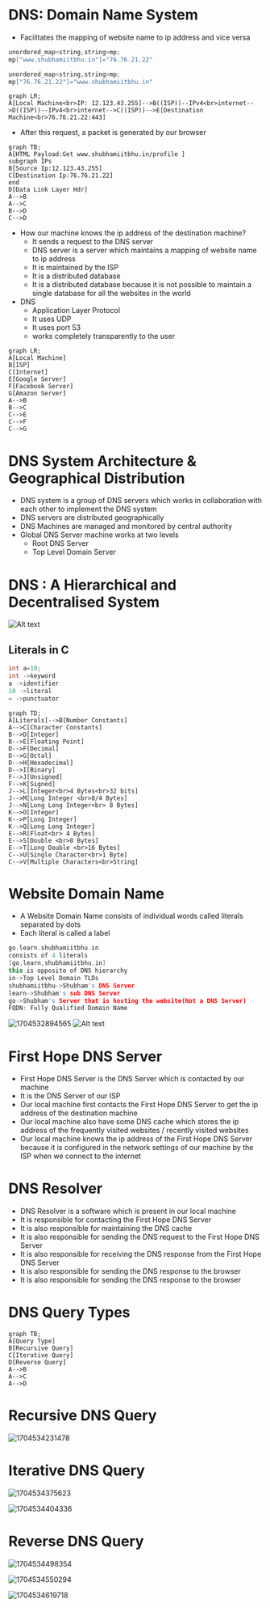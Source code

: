# DNS: Domain Name System

- Facilitates the mapping of website name to ip address and vice versa

```cpp
unordered_map<string,string>mp;
mp["www.shubhamiitbhu.in"]="76.76.21.22"
```

```cpp
unordered_map<string,string>mp;
mp["76.76.21.22"]="www.shubhamiitbhu.in"
```

```mermaid
graph LR;
A[Local Machine<br>IP: 12.123.43.255]-->B((ISP))--IPv4<br>internet-->D((ISP))--IPv4<br>internet-->C((ISP))-->E[Destination Machine<br>76.76.21.22:443]
```

- After this request, a packet is generated by our browser

```mermaid
graph TB;
A[HTML Payload:Get www.shubhamiitbhu.in/profile ]
subgraph IPs
B[Source Ip:12.123.43.255]
C[Destination Ip:76.76.21.22]
end
D[Data Link Layer Hdr]
A-->B
A-->C
B-->D
C-->D
```

- How our machine knows the ip address of the destination machine?
  - It sends a request to the DNS server
  - DNS server is a server which maintains a mapping of website name to ip address
  - It is maintained by the ISP
  - It is a distributed database
  - It is a distributed database because it is not possible to maintain a single database for all the websites in the world
- DNS
  - Application Layer Protocol
  - It uses UDP
  - It uses port 53
  - works completely transparently to the user

```mermaid
graph LR;
A[Local Machine]
B[ISP]
C[Internet]
E[Google Server]
F[Facebook Server]
G[Amazon Server]
A-->B
B-->C
C-->E
C-->F
C-->G
```

# DNS System Architecture & Geographical Distribution

- DNS system is a group of DNS servers which works in collaboration with each other to implement the DNS system
- DNS servers are distributed geographically
- DNS Machines are managed and monitored by central authority
- Global DNS Server machine works at two levels
  - Root DNS Server
  - Top Level Domain Server

# DNS : A Hierarchical and Decentralised System

![Alt text](image.png)

## Literals in C

```cpp
int a=10;
int ->keyword
a ->identifier
10 ->literal
= ->punctuator
```

```mermaid
graph TD;
A[Literals]-->B[Number Constants]
A-->C[Character Constants]
B-->D[Integer]
B-->E[Floating Point]
D-->F[Decimal]
D-->G[Octal]
D-->H[Hexadecimal]
D-->I[Binary]
F-->J[Unsigned]
F-->K[Signed]
J-->L[Integer<br>4 Bytes<br>32 bits]
J-->M[Long Integer <br>8/4 Bytes]
J-->N[Long Long Integer<br> 8 Bytes]
K-->O[Integer]
K-->P[Long Integer]
K-->Q[Long Long Integer]
E-->R[Float<br> 4 Bytes]
E-->S[Double <br>8 Bytes]
E-->T[Long Double <br>16 Bytes]
C-->U[Single Character<br>1 Byte]
C-->V[Multiple Characters<br>String]

```

# Website Domain Name

- A Website Domain Name consists of individual words called literals separated by dots
- Each literal is called a label

```cpp
go.learn.shubhamiitbhu.in
consists of 4 literals
[go,learn,shubhamiitbhu,in]
this is opposite of DNS hierarchy
in->Top Level Domain TLDs
shubhamiitbhu->Shubham's DNS Server
learn->Shubham's sub DNS Server
go->Shubham's Server that is hosting the website(Not a DNS Server)
FQDN: Fully Qualified Domain Name

```

![1704532894565](image/DNS/1704532894565.png)
![Alt text](image-1.png)

# First Hope DNS Server

- First Hope DNS Server is the DNS Server which is contacted by our machine
- It is the DNS Server of our ISP
- Our local machine first contacts the First Hope DNS Server to get the ip address of the destination machine
- Our local machine also have some DNS cache which stores the ip address of the frequently visited websites / recently visited websites
- Our local machine knows the ip address of the First Hope DNS Server because it is configured in the network settings of our machine by the ISP when we connect to the internet

# DNS Resolver

- DNS Resolver is a software which is present in our local machine
- It is responsible for contacting the First Hope DNS Server
- It is also responsible for maintaining the DNS cache
- It is also responsible for sending the DNS request to the First Hope DNS Server
- It is also responsible for receiving the DNS response from the First Hope DNS Server
- It is also responsible for sending the DNS response to the browser
- It is also responsible for sending the DNS response to the browser

# DNS Query Types

```mermaid
graph TB;
A[Query Type]
B[Recursive Query]
C[Iterative Query]
D[Reverse Query]
A-->B
A-->C
A-->D
```

# Recursive DNS Query

![1704534231478](image/DNS/1704534231478.png)

# Iterative DNS Query

![1704534375623](image/DNS/1704534375623.png)

![1704534404336](image/DNS/1704534404336.png)

# Reverse DNS Query

![1704534498354](image/DNS/1704534498354.png)

![1704534550294](image/DNS/1704534550294.png)

![1704534619718](image/DNS/1704534619718.png)
